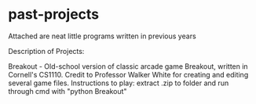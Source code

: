 # past-projects
Attached are neat little programs written in previous years

Description of Projects:

Breakout - Old-school version of classic arcade game Breakout, written in Cornell's CS1110. Credit to Professor Walker White for creating and editing several game files. Instructions to play: extract .zip to folder and run through cmd with "python Breakout"
